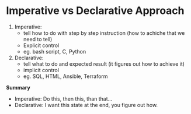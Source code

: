 # Imperative vs Declarative Approach

1. Imperative: 
    - tell how to do with step by step instruction (how to achiche that we need to tell)
    - Explicit control
    - eg. bash script, C, Python
2. Declarative: 
    - tell what to do and expected result (it figures out how to achieve it)
    - implicit control
    - eg. SQL, HTML, Ansible, Terraform

**Summary**
- Imperative: Do this, then this, than that...
- Declarative: I want this state at the end, you figure out how.